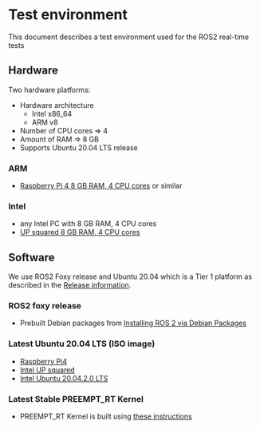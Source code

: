 # Test environment

This document describes a test environment used for the ROS2 real-time tests

## Hardware

Two hardware platforms:
* Hardware architecture
    * Intel x86_64
    * ARM v8
* Number of CPU cores => 4
* Amount of RAM => 8 GB
* Supports Ubuntu 20.04 LTS release

### ARM

* [Raspberry Pi 4 8 GB RAM, 4 CPU cores](https://www.raspberrypi.org/blog/8gb-raspberry-pi-4-on-sale-now-at-75) or similar

### Intel

* any Intel PC with 8 GB RAM, 4 CPU cores
* [UP squared 8 GB RAM, 4 CPU cores](https://up-shop.org/up-squared-board-pentium-quad-core-8gb-memory-64gb-emmc.html)

## Software

We use ROS2 Foxy release and Ubuntu 20.04 which is a Tier 1 platform as described in the [Release information](https://docs.ros.org/en/foxy/Releases/Release-Foxy-Fitzroy.html#supported-platforms).

### ROS2 foxy release 

* Prebuilt Debian packages from [Installing ROS 2 via Debian Packages](https://docs.ros.org/en/foxy/Installation/Linux-Install-Debians.html)

### Latest Ubuntu 20.04 LTS (ISO image)

* [Raspberry Pi4](https://ubuntu.com/download/raspberry-pi)
* [Intel UP squared](https://wiki.up-community.org/Ubuntu)
* [Intel Ubuntu 20.04.2.0 LTS](https://ubuntu.com/download/desktop)

### Latest Stable PREEMPT_RT Kernel

* PREEMPT_RT Kernel is built using [these instructions](https://github.com/ros-realtime/rt-kernel-docker-builder)

